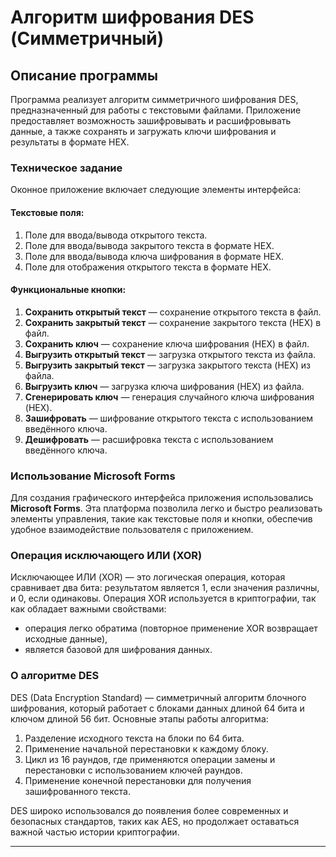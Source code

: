# Алгоритм шифрования DES (Симметричный)

## Описание программы
Программа реализует алгоритм симметричного шифрования DES, предназначенный для работы с текстовыми файлами. Приложение предоставляет возможность зашифровывать и расшифровывать данные, а также сохранять и загружать ключи шифрования и результаты в формате HEX.

### Техническое задание
Оконное приложение включает следующие элементы интерфейса:

#### Текстовые поля:
1. Поле для ввода/вывода открытого текста.
2. Поле для ввода/вывода закрытого текста в формате HEX.
3. Поле для ввода/вывода ключа шифрования в формате HEX.
4. Поле для отображения открытого текста в формате HEX.

#### Функциональные кнопки:
1. **Сохранить открытый текст** — сохранение открытого текста в файл.
2. **Сохранить закрытый текст** — сохранение закрытого текста (HEX) в файл.
3. **Сохранить ключ** — сохранение ключа шифрования (HEX) в файл.
4. **Выгрузить открытый текст** — загрузка открытого текста из файла.
5. **Выгрузить закрытый текст** — загрузка закрытого текста (HEX) из файла.
6. **Выгрузить ключ** — загрузка ключа шифрования (HEX) из файла.
7. **Сгенерировать ключ** — генерация случайного ключа шифрования (HEX).
8. **Зашифровать** — шифрование открытого текста с использованием введённого ключа.
9. **Дешифровать** — расшифровка текста с использованием введённого ключа.

   
### Использование Microsoft Forms
Для создания графического интерфейса приложения использовались **Microsoft Forms**. Эта платформа позволила легко и быстро реализовать элементы управления, такие как текстовые поля и кнопки, обеспечив удобное взаимодействие пользователя с приложением.


### Операция исключающего ИЛИ (XOR)
Исключающее ИЛИ (XOR) — это логическая операция, которая сравнивает два бита: результатом является 1, если значения различны, и 0, если одинаковы. Операция XOR используется в криптографии, так как обладает важными свойствами: 
- операция легко обратима (повторное применение XOR возвращает исходные данные),
- является базовой для шифрования данных.


### О алгоритме DES
DES (Data Encryption Standard) — симметричный алгоритм блочного шифрования, который работает с блоками данных длиной 64 бита и ключом длиной 56 бит. Основные этапы работы алгоритма:
1. Разделение исходного текста на блоки по 64 бита.
2. Применение начальной перестановки к каждому блоку.
3. Цикл из 16 раундов, где применяются операции замены и перестановки с использованием ключей раундов.
4. Применение конечной перестановки для получения зашифрованного текста.

DES широко использовался до появления более современных и безопасных стандартов, таких как AES, но продолжает оставаться важной частью истории криптографии.

---

